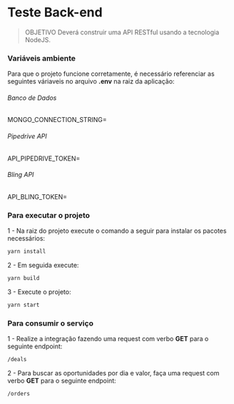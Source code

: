 # Teste Back-end

> OBJETIVO
Deverá construir uma API RESTful usando a tecnologia NodeJS.

### Variáveis ambiente
Para que o projeto funcione corretamente, é necessário referenciar as seguintes váriaveis no arquivo **.env** na raiz da aplicação:

###### Banco de Dados
MONGO_CONNECTION_STRING=

###### Pipedrive API
API_PIPEDRIVE_TOKEN=

###### Bling API
API_BLING_TOKEN=
### Para executar o projeto
1 - Na raiz do projeto execute o comando a seguir para instalar os pacotes necessários:
```sh
yarn install
```

2 - Em seguida execute:
```sh
yarn build
```

3 - Execute o projeto:
```sh
yarn start
```


### Para consumir o serviço
1 - Realize a integração fazendo uma request com verbo **GET** para o seguinte endpoint:
```sh
/deals
```

2 - Para buscar as oportunidades por dia e valor, faça uma request com verbo **GET** para o seguinte endpoint:

```sh
/orders
```